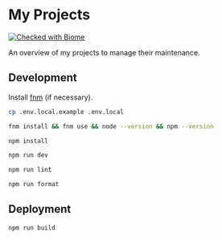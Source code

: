# My Projects

[![Checked with Biome](https://img.shields.io/badge/Checked_with-Biome-60a5fa?style=flat&logo=biome)](https://biomejs.dev)

An overview of my projects to manage their maintenance.

## Development

Install [fnm](https://github.com/Schniz/fnm) (if necessary).

```bash
cp .env.local.example .env.local
```

```bash
fnm install && fnm use && node --version && npm --version
```

```bash
npm install
```

```bash
npm run dev
```

```bash
npm run lint
```

```bash
npm run format
```

## Deployment

```bash
npm run build
```

